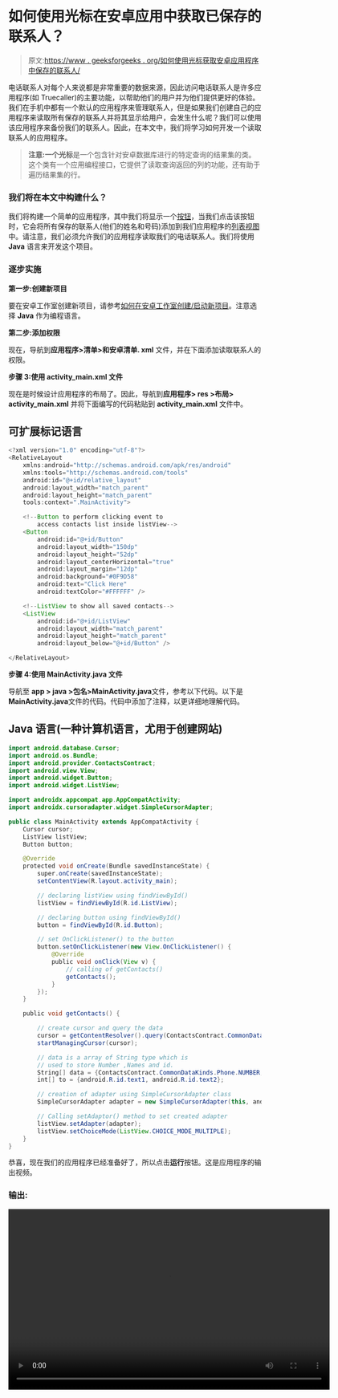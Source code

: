 # 如何使用光标在安卓应用中获取已保存的联系人？

> 原文:[https://www . geeksforgeeks . org/如何使用光标获取安卓应用程序中保存的联系人/](https://www.geeksforgeeks.org/how-to-get-saved-contacts-in-android-application-using-cursor/)

电话联系人对每个人来说都是非常重要的数据来源，因此访问电话联系人是许多应用程序(如 Truecaller)的主要功能，以帮助他们的用户并为他们提供更好的体验。我们在手机中都有一个默认的应用程序来管理联系人，但是如果我们创建自己的应用程序来读取所有保存的联系人并将其显示给用户，会发生什么呢？我们可以使用该应用程序来备份我们的联系人。因此，在本文中，我们将学习如何开发一个读取联系人的应用程序。

> **注意:**一个**光标**是一个包含针对安卓数据库进行的特定查询的结果集的类。这个类有一个应用编程接口，它提供了读取查询返回的列的功能，还有助于遍历结果集的行。

### 我们将在本文中构建什么？

我们将构建一个简单的应用程序，其中我们将显示一个[按钮](https://www.geeksforgeeks.org/handling-click-events-button-android/)，当我们点击该按钮时，它会将所有保存的联系人(他们的姓名和号码)添加到我们应用程序的[列表视图](https://www.geeksforgeeks.org/android-listview-in-java-with-example/)中。请注意，我们必须允许我们的应用程序读取我们的电话联系人。我们将使用 **Java** 语言来开发这个项目。

### 逐步实施

**第一步:创建新项目**

要在安卓工作室创建新项目，请参考[如何在安卓工作室创建/启动新项目](https://www.geeksforgeeks.org/android-how-to-create-start-a-new-project-in-android-studio/)。注意选择 **Java** 作为编程语言。

**第二步:添加权限**

现在，导航到**应用程序>清单>和安卓清单. xml** 文件，并在下面添加读取联系人的权限。

**步骤 3:使用 activity_main.xml 文件**

现在是时候设计应用程序的布局了。因此，导航到**应用程序> res >布局> activity_main.xml** 并将下面编写的代码粘贴到 **activity_main.xml** 文件中。

## 可扩展标记语言

```java
<?xml version="1.0" encoding="utf-8"?>
<RelativeLayout 
    xmlns:android="http://schemas.android.com/apk/res/android"
    xmlns:tools="http://schemas.android.com/tools"
    android:id="@+id/relative_layout"
    android:layout_width="match_parent"
    android:layout_height="match_parent"
    tools:context=".MainActivity">

    <!--Button to perform clicking event to 
        access contacts list inside listView-->
    <Button
        android:id="@+id/Button"
        android:layout_width="150dp"
        android:layout_height="52dp"
        android:layout_centerHorizontal="true"
        android:layout_margin="12dp"
        android:background="#0F9D58"
        android:text="Click Here"
        android:textColor="#FFFFFF" />

    <!--ListView to show all saved contacts-->
    <ListView
        android:id="@+id/ListView"
        android:layout_width="match_parent"
        android:layout_height="match_parent"
        android:layout_below="@+id/Button" />

</RelativeLayout>
```

**步骤 4:使用 MainActivity.java 文件**

导航至 **app > java >包名>MainActivity.java**文件，参考以下代码。以下是**MainActivity.java**文件的代码。代码中添加了注释，以更详细地理解代码。

## Java 语言(一种计算机语言，尤用于创建网站)

```java
import android.database.Cursor;
import android.os.Bundle;
import android.provider.ContactsContract;
import android.view.View;
import android.widget.Button;
import android.widget.ListView;

import androidx.appcompat.app.AppCompatActivity;
import androidx.cursoradapter.widget.SimpleCursorAdapter;

public class MainActivity extends AppCompatActivity {
    Cursor cursor;
    ListView listView;
    Button button;

    @Override
    protected void onCreate(Bundle savedInstanceState) {
        super.onCreate(savedInstanceState);
        setContentView(R.layout.activity_main);

        // declaring listView using findViewById()
        listView = findViewById(R.id.ListView);

        // declaring button using findViewById()
        button = findViewById(R.id.Button);

        // set OnClickListener() to the button
        button.setOnClickListener(new View.OnClickListener() {
            @Override
            public void onClick(View v) {
                // calling of getContacts()
                getContacts();
            }
        });
    }

    public void getContacts() {

        // create cursor and query the data
        cursor = getContentResolver().query(ContactsContract.CommonDataKinds.Phone.CONTENT_URI, null, null, null, null);
        startManagingCursor(cursor);

        // data is a array of String type which is
        // used to store Number ,Names and id.
        String[] data = {ContactsContract.CommonDataKinds.Phone.NUMBER, ContactsContract.CommonDataKinds.Phone.DISPLAY_NAME, ContactsContract.CommonDataKinds.Phone._ID};
        int[] to = {android.R.id.text1, android.R.id.text2};

        // creation of adapter using SimpleCursorAdapter class
        SimpleCursorAdapter adapter = new SimpleCursorAdapter(this, android.R.layout.simple_list_item_2, cursor, data, to);

        // Calling setAdaptor() method to set created adapter
        listView.setAdapter(adapter);
        listView.setChoiceMode(ListView.CHOICE_MODE_MULTIPLE);
    }
}
```

恭喜，现在我们的应用程序已经准备好了，所以点击**运行**按钮。这是应用程序的输出视频。

### 输出:

<video class="wp-video-shortcode" id="video-556956-1" width="640" height="360" preload="metadata" controls=""><source type="video/mp4" src="https://media.geeksforgeeks.org/wp-content/uploads/20210201002606/gfg_output3.mp4?_=1">[https://media.geeksforgeeks.org/wp-content/uploads/20210201002606/gfg_output3.mp4](https://media.geeksforgeeks.org/wp-content/uploads/20210201002606/gfg_output3.mp4)</video>